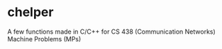 chelper
=======

A few functions made in C/C++ for CS 438 (Communication Networks) Machine Problems (MPs)
